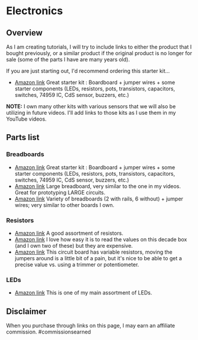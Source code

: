 # Electronics

## Overview
As I am creating tutorials, I will try to include links to either
the product that I bought previously, or a similar product if the
original product is no longer for sale (some of the parts I have are many years old).

If you are just starting out, I'd recommend ordering this starter kit...
- [Amazon link](https://amzn.to/3IyKacg) Great starter kit : Boardboard + jumper wires + some starter components (LEDs, resistors, pots, transistors, capacitors, switches, 74959 IC, CdS sensor, buzzers, etc.)

**NOTE:** I own many other kits with various sensors that we will also be utilizing in future videos.  I'll add links to those kits as I use them in my YouTube videos.


## Parts list
### Breadboards
- [Amazon link](https://amzn.to/3IyKacg) Great starter kit : Boardboard + jumper wires + some starter components (LEDs, resistors, pots, transistors, capacitors, switches, 74959 IC, CdS sensor, buzzers, etc.)
- [Amazon link](https://amzn.to/3lRGRUM) Large breadboard, very similar to the one in my videos.  Great for prototyping LARGE circuits.
- [Amazon link](https://amzn.to/3IAEUoi) Variety of breadboards (2 with rails, 6 without) + jumper wires; very similar to other boards I own.

### Resistors
- [Amazon link](https://amzn.to/3Igs0uB) A good assortment of resistors.
- [Amazon link](https://amzn.to/3Kk6nvJ) I love how easy it is to read the values on this decade box (and I own two of these) but they are expensive.
- [Amazon link](https://amzn.to/3IeSHzw) This circuit board has variable resistors, moving the jumpers around is a little bit of a pain, but it's nice to be able to get a precise value vs. using a trimmer or potentiometer.

### LEDs
- [Amazon link](https://amzn.to/3XNYLER) This is one of my main assortment of LEDs.


## Disclaimer
When you purchase through links on this page, I may earn an
affiliate commission.  #commissionsearned